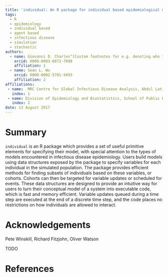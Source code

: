 ```yaml
---
title: 'individual: An R package for individual based epidemiological models'
tags:
  - R
  - epidemiology
  - individual based
  - agent based
  - infectious disease
  - simulation
  - stochastic
authors:
  - name: Giovanni D. Charles^[Custom footnotes for e.g. denoting who the corresponding author is can be included like this.]
    orcid: 0000-0003-0872-7098
    affiliation: 1
  - name: Sean L. Wu
    orcid: 0000-0002-5781-9493
    affiliation: 2
affiliations:
 - name:  MRC Centre for Global Infectious Disease Analysis, Abdul Latif Jameel Institute for Disease and Emergency Analytics (J-IDEA), Imperial College London, London, UK.
   index: 1
 - name: Division of Epidemiology and Biostatistics, School of Public Health, University of California, Berkeley, CA 94720, USA
   index: 2
date: 13 August 2017
---
```


# Summary


`individual` is an R package which provides a set of useful primitive elements
for specifying their model, with special attention to the types of models
encountered in infectious disease epidemiology. Users build models using data 
structures exposed by the package to specify variables
for each individual in the simulated population. The package provides efficient methods for finding
subsets of individuals based on these variables, or cohorts. Cohorts can then
be targeted for variable updates or scheduled for events. These data structures
are designed to provide an intuitive way for users to turn their conceptual
model of a system into executable code, which is fast and memory efficient. Variable
updates queued during a time step are executed at the end of a discrete time step,
and the code places no restrictions on how individuals are allowed to interact.


# Acknowledgements

Pete Winskill, Richard Fitzjohn, Oliver Watson

TODO

# References